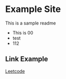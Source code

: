 # Example Site 
This is a sample readme 

* This is 00
* test
* 112
## Link Example
[Leetcode](https://leetcode.com/)
